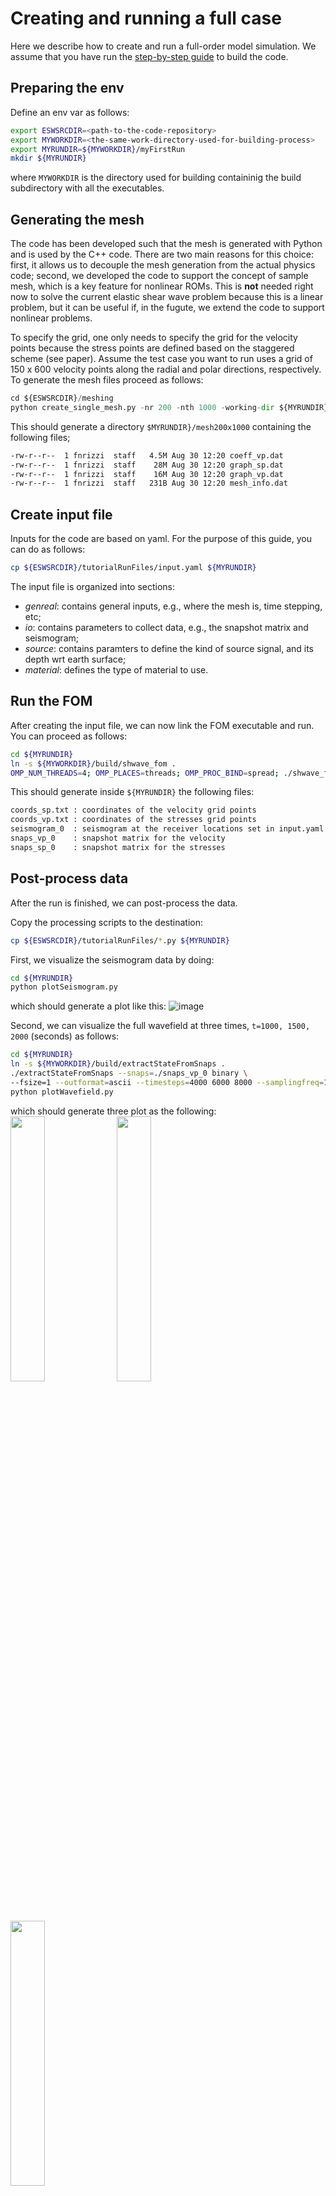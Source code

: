 
# Creating and running a full case
Here we describe how to create and run a full-order model simulation.
We assume that you have run the [step-by-step guide](./docs/build.md) to build the code.

## Preparing the env
Define an env var as follows:
```bash
export ESWSRCDIR=<path-to-the-code-repository>
export MYWORKDIR=<the-same-work-directory-used-for-building-process>
export MYRUNDIR=${MYWORKDIR}/myFirstRun
mkdir ${MYRUNDIR}
```
where `MYWORKDIR` is the directory used for building containinig the
build subdirectory with all the executables.


## Generating the mesh
The code has been developed such that the mesh is generated with Python
and is used by the C++ code. There are two main reasons for this choice:
first, it allows us to decouple the mesh generation from the actual physics code;
second, we developed the code to support the concept of sample mesh,
which is a key feature for nonlinear ROMs. This is **not** needed right now
to solve the current elastic shear wave problem because this is a linear problem,
but it can be useful if, in the fugute, we extend the code to support nonlinear problems.

To specify the grid, one only needs to specify the grid for the velocity points because
the stress points are defined based on the staggered scheme (see paper).
Assume the test case you want to run uses a grid of 150 x 600 velocity points
along the radial and polar directions, respectively.
To generate the mesh files proceed as follows:
```python
cd ${ESWSRCDIR}/meshing
python create_single_mesh.py -nr 200 -nth 1000 -working-dir ${MYRUNDIR}
```
This should generate a directory `$MYRUNDIR}/mesh200x1000`
containing the following files;
```bash
-rw-r--r--  1 fnrizzi  staff   4.5M Aug 30 12:20 coeff_vp.dat
-rw-r--r--  1 fnrizzi  staff    28M Aug 30 12:20 graph_sp.dat
-rw-r--r--  1 fnrizzi  staff    16M Aug 30 12:20 graph_vp.dat
-rw-r--r--  1 fnrizzi  staff   231B Aug 30 12:20 mesh_info.dat
```

## Create input file
Inputs for the code are based on yaml.
For the purpose of this guide, you can do as follows:
```bash
cp ${ESWSRCDIR}/tutorialRunFiles/input.yaml ${MYRUNDIR}
```
The input file is organized into sections:
- *genreal*: contains general inputs, e.g., where the mesh is, time stepping, etc;
- *io*: contains parameters to collect data, e.g., the snapshot matrix and seismogram;
- *source*: contains paramters to define the kind of source signal, and its depth wrt earth surface;
- *material*: defines the type of material to use.


## Run the FOM
After creating the input file, we can now link the FOM executable and run.
You can proceed as follows:
```bash
cd ${MYRUNDIR}
ln -s ${MYWORKDIR}/build/shwave_fom .
OMP_NUM_THREADS=4; OMP_PLACES=threads; OMP_PROC_BIND=spread; ./shwave_fom input.yaml
```
This should generate inside `${MYRUNDIR}` the following files:
```bash
coords_sp.txt : coordinates of the velocity grid points
coords_vp.txt : coordinates of the stresses grid points
seismogram_0  : seismogram at the receiver locations set in input.yaml
snaps_vp_0    : snapshot matrix for the velocity
snaps_sp_0    : snapshot matrix for the stresses
```

## Post-process data
After the run is finished, we can post-process the data.

Copy the processing scripts to the destination:
```bash
cp ${ESWSRCDIR}/tutorialRunFiles/*.py ${MYRUNDIR}
```

First, we visualize the seismogram data by doing:
```bash
cd ${MYRUNDIR}
python plotSeismogram.py
```
which should generate a plot like this:
![image](https://github.com/fnrizzi/ElasticShearWaves/blob/master/tutorialRunFiles/seismogram.png)

Second, we can visualize the full wavefield at three times, `t=1000, 1500, 2000` (seconds) as follows:
```bash
cd ${MYRUNDIR}
ln -s ${MYWORKDIR}/build/extractStateFromSnaps .
./extractStateFromSnaps --snaps=./snaps_vp_0 binary \
--fsize=1 --outformat=ascii --timesteps=4000 6000 8000 --samplingfreq=100 --outfileappend=vp
python plotWavefield.py
```
which should generate three plot as the following:<br>
<img src="https://github.com/fnrizzi/ElasticShearWaves/blob/master/tutorialRunFiles/wavefield_4000.png" width="33%">
<img src="https://github.com/fnrizzi/ElasticShearWaves/blob/master/tutorialRunFiles/wavefield_6000.png" width="33%">
<img src="https://github.com/fnrizzi/ElasticShearWaves/blob/master/tutorialRunFiles/wavefield_8000.png" width="33%">

